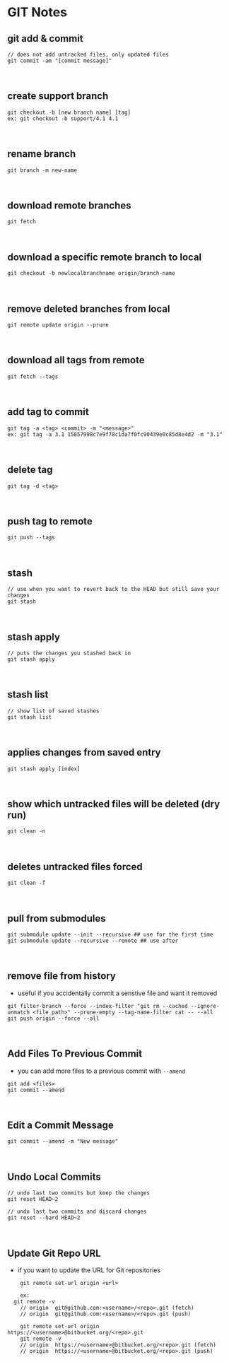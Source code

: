 # GIT Notes

## git add & commit
```
// does not add untracked files, only updated files
git commit -am "[commit message]"
```
<br>

## create support branch
```
git checkout -b [new branch name] [tag]
ex: git checkout -b support/4.1 4.1
```
<br>

## rename branch
```
git branch -m new-name
```
<br>

## download remote branches
```
git fetch
```
<br>

## download a specific remote branch to local

```
git checkout -b newlocalbranchname origin/branch-name
```
<br>

## remove deleted branches from local
```
git remote update origin --prune
```
<br>

## download all tags from remote
```
git fetch --tags
```
<br>

## add tag to commit
```
git tag -a <tag> <commit> -m "<message>"
ex: git tag -a 3.1 15857998c7e9f78c1da7f0fc90439e0c85d8e4d2 -m "3.1"
```
<br>

## delete tag
```
git tag -d <tag>
```
<br>

## push tag to remote
```
git push --tags
```
<br>

## stash
```
// use when you want to revert back to the HEAD but still save your changes
git stash
```
<br>

## stash apply
```
// puts the changes you stashed back in
git stash apply
```
<br>

## stash list
```
// show list of saved stashes
git stash list
```
<br>

## applies changes from saved entry
```
git stash apply [index]
```
<br>


## show which untracked files will be deleted (dry run)
```
git clean -n
```
<br>

## deletes untracked files forced
```
git clean -f
```
<br>

## pull from submodules
```
git submodule update --init --recursive ## use for the first time
git submodule update --recursive --remote ## use after
```
<br>

## remove file from history
- useful if you accidentally commit a senstive file and want it removed
```
git filter-branch --force --index-filter "git rm --cached --ignore-unmatch <file path>" --prune-empty --tag-name-filter cat -- --all
git push origin --force --all
```
<br>

## Add Files To Previous Commit
- you can add more files to a previous commit with `--amend`
```
git add <files>
git commit --amend 
```
<br>

## Edit a Commit Message
```
git commit --amend -m "New message"
```
<br>

## Undo Local Commits
```
// undo last two commits but keep the changes
git reset HEAD~2

// undo last two commits and discard changes
git reset --hard HEAD~2
```
<br>

## Update Git Repo URL
- if you want to update the URL for Git repositories
```
	git remote set-url origin <url>

	ex:
  git remote -v
 	// origin  git@github.com:<username>/<repo>.git (fetch)
	// origin  git@github.com:<username>/<repo>.git (push)

	git remote set-url origin https://<username>@bitbucket.org/<repo>.git
	git remote -v
	// origin  https://<username>@bitbucket.org/<repo>.git (fetch)
	// origin  https://<username>@bitbucket.org/<repo>.git (push)
```